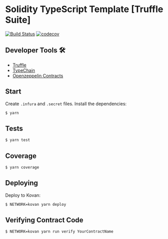 # Solidity TypeScript Template [Truffle Suite]

[![Build Status](https://travis-ci.com/ilyakmet/solidity-typescript-template.svg?branch=trufflesuite)](https://travis-ci.com/ilyakmet/solidity-typescript-template)
[![codecov](https://codecov.io/gh/ilyakmet/solidity-typescript-template/branch/trufflesuite/graph/badge.svg)](https://codecov.io/gh/ilyakmet/solidity-typescript-template)

## Developer Tools 🛠️

- [Truffle](https://trufflesuite.com/)
- [TypeChain](https://github.com/ethereum-ts/TypeChain)
- [Openzeppelin Contracts](https://openzeppelin.com/contracts/)

## Start

Create `.infura` and `.secret` files. Install the dependencies:

```bash
$ yarn
```

## Tests

```bash
$ yarn test
```

## Coverage

```bash
$ yarn coverage
```

## Deploying

Deploy to Kovan:

```bash
$ NETWORK=kovan yarn deploy
```

## Verifying Contract Code

```bash
$ NETWORK=kovan yarn run verify YourContractName
```
